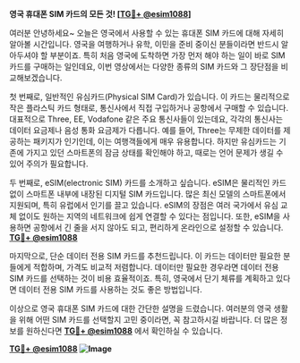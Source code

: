 **영국 휴대폰 SIM 카드의 모든 것! [[TG💪+ @esim1088](https://t.me/s/esim1088)]**

여러분 안녕하세요~ 오늘은 영국에서 사용할 수 있는 휴대폰 SIM 카드에 대해 자세히 알아볼 시간입니다. 영국을 여행하거나 유학, 이민을 준비 중이신 분들이라면 반드시 알아두셔야 할 부분이죠. 특히 처음 영국에 도착하면 가장 먼저 해야 하는 일이 바로 SIM 카드를 구매하는 일인데요, 이번 영상에서는 다양한 종류의 SIM 카드와 그 장단점을 비교해보겠습니다.

첫 번째로, 일반적인 유심카드(Physical SIM Card)가 있습니다. 이 카드는 물리적으로 작은 플라스틱 카드 형태로, 통신사에서 직접 구입하거나 공항에서 구매할 수 있습니다. 대표적으로 Three, EE, Vodafone 같은 주요 통신사들이 있는데요, 각각의 통신사는 데이터 요금제나 음성 통화 요금제가 다릅니다. 예를 들어, Three는 무제한 데이터를 제공하는 패키지가 인기인데, 이는 여행객들에게 매우 유용합니다. 하지만 유심카드는 기존에 가지고 있던 스마트폰의 잠금 상태를 확인해야 하고, 때로는 언어 문제가 생길 수 있어 주의가 필요합니다.

두 번째로, eSIM(electronic SIM) 카드를 소개하고 싶습니다. eSIM은 물리적인 카드 없이 스마트폰 내부에 내장된 디지털 SIM 카드입니다. 많은 최신 모델의 스마트폰에서 지원되며, 특히 유럽에서 인기를 끌고 있습니다. eSIM의 장점은 여러 국가에서 유심 교체 없이도 원하는 지역의 네트워크에 쉽게 연결할 수 있다는 점입니다. 또한, eSIM을 사용하면 공항에서 긴 줄을 서지 않아도 되고, 편리하게 온라인으로 설정할 수 있습니다. **[TG💪+ @esim1088](https://t.me/s/esim1088)**

마지막으로, 단순 데이터 전용 SIM 카드를 추천드립니다. 이 카드는 데이터만 필요한 분들에게 적합하며, 가격도 비교적 저렴합니다. 데이터만 필요한 경우라면 데이터 전용 SIM 카드를 선택하는 것이 비용 효율적이죠. 특히, 영국에서 단기 체류를 계획하고 있다면 데이터 전용 SIM 카드를 사용하는 것도 좋은 방법입니다.

이상으로 영국 휴대폰 SIM 카드에 대한 간단한 설명을 드렸습니다. 여러분의 영국 생활을 위해 어떤 SIM 카드를 선택할지 고민 중이라면, 꼭 참고하시길 바랍니다. 더 많은 정보를 원하신다면 **[TG💪+ @esim1088](https://t.me/s/esim1088)** 에서 확인하실 수 있습니다. 

**[TG💪+ @esim1088](https://t.me/s/esim1088) ![Image](https://i.postimg.cc/Y0z9fWf4/image.png)**